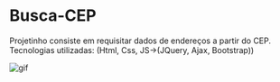 # Busca-CEP
Projetinho consiste em requisitar dados de endereços a partir do CEP.<br>
Tecnologias utilizadas: (Html, Css, JS->(JQuery, Ajax, Bootstrap))

![gif](https://user-images.githubusercontent.com/48594322/83263369-dccee600-a194-11ea-8ba1-df1ddb92403b.gif)

